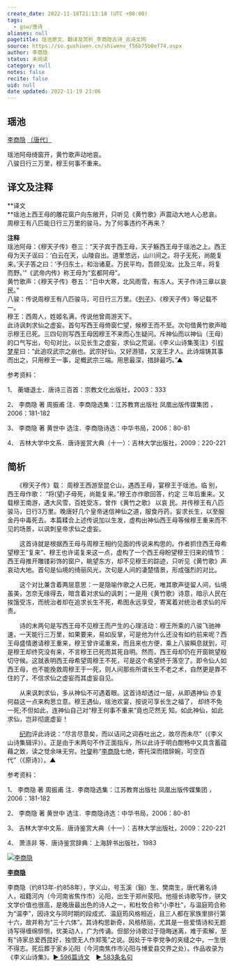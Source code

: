 ```yaml
---
create_date: 2022-11-18T21:13:18 (UTC +08:00)
tags:
  - gsw/唐诗
aliases: null
pagetitle: 瑶池原文、翻译及赏析_李商隐古诗_古诗文网
source: https://so.gushiwen.cn/shiwenv_f56b75b0ef74.aspx
author: 李商隐
status: 未阅读
category: null
notes: false
recite: false
uid: null
date updated: 2022-11-19 23:06
---
```


## 瑶池

[李商隐](https://so.gushiwen.cn/authorv_bc94c92721b8.aspx) [〔唐代〕](https://so.gushiwen.cn/shiwens/default.aspx?cstr=%e5%94%90%e4%bb%a3)

瑶池阿母绮窗开，黄竹歌声动地哀。\
八骏日行三万里，穆王何事不重来。

## 译文及注释

**译文\
**瑶池上西王母的雕花窗户向东敞开，只听见《黄竹歌》声震动大地人心悲哀。\
周穆王有八匹能日行三万里的骏马，为了何事违约不再来？

**注释**\
瑶池阿母：《穆天子传》卷三：“天子宾于西王母，天子觞西王母于瑶池之上。西王母为天子谣曰：‘白云在天，山陵自出。道里悠远，山川间之。将子无死，尚能复来。’天子答之曰：‘予归东土，和治诸夏。万民平均，吾顾见汝。比及三年，将复而野。’”《武帝内传》称王母为“玄都阿母”。\
黄竹歌声：《穆天子传》卷五：“日中大寒，北风雨雪，有冻人。天子作诗三章以哀民。”\
八骏：传说周穆王有八匹骏马，可日行三万里。《[列子](https://so.gushiwen.cn/authorv_de8c4d88daec.aspx)》、《穆天子传》等记载不一。\
穆王：西周人，姓姬名满，传说他曾周游天下。\
此诗讽刺求仙之虚妄。首句写西王母倚窗伫望，候穆王而不至。次句借黄竹歌声暗示穆王已死。三四句则写西王母因穆王不来而心生疑问。斥神仙而以神仙（王母）的口气写出，句句对比，以见长生之虚妄，求仙之荒诞。《李义山诗集笺注》引[程梦星](https://so.gushiwen.cn/authorv_37df1648ae11.aspx)曰：“此追叹武宗之崩也。武宗好仙，又好游猎，又宠王才人。此诗熔铸其事而出之，只用穆王一事，足概武宗三端。用思最深，措辞最巧。”▲

参考资料：

1、 蘅塘退士．唐诗三百首：宗教文化出版社，2003：333

2、 李商隐 著 周振甫 注．李商隐选集：江苏教育出版社 凤凰出版传媒集团 ，2006：181-182

3、 李商隐 著 黄世中 选注．李商隐诗选：中华书局，2006：80-81

4、 吉林大学中文系．唐诗鉴赏大典（十一）：吉林大学出版社，2009：220-221

## 简析

　　《穆天子传》载： 周穆王西游至昆仑山，遇西王母，宴穆王于瑶池。临 别，西王母作歌： “将(望)子毋死，尚能复来。”穆王亦作歌回答，约定 三年后重来。又载穆王南游，遇大风雪，百姓受冻，曾作《黄竹之歌》 以哀 民。并传穆王有八匹骏马，日行3万里。晚唐好几个皇帝迷信神仙之道，服食丹药，妄求长生，以至服金丹中毒死去。本篇糅合上述传说加以生发，虚构出神仙西王母等候穆王重来而不见的场景，以讽刺皇帝求仙之虚妄。

　　这首诗就是根据西王母与周穆王相约见面的传说来构思的。作者抓住西王母希望穆王“复来”、穆王也许诺复来这一点，虚构了一个西王母盼望穆王归来的情节：西王母推开雕镂彩饰的窗户，眺望东方，却不见穆王的踪迹，只听见《黄竹歌》声哀动大地。首句是仙境的绮丽风光，次句是人间的凄楚情景，形成强烈的对比。

　　这个对比兼含着两层意思：一是隐喻作歌之人已死，唯其歌声徒留人间，仙境虽美，怎奈无缘得去，暗含着对求仙的讽刺；一是用《黄竹歌》诗意，暗示人民在挨饿受冻，而统治者却在追求长生不死，希图永远享受，寄寓着对统治者求仙的斥责。

　　诗的末两句是写西王母不见穆王而产生的心理活动：穆王所乘的八骏飞驰神速，一天能行三万里，如果要来，易如反掌，可是他为什么还没有如约前来呢？西王母盛情邀请穆王重来，穆王曾许诺重来，而且来也方便，乘上八骏瞬息就到，可是穆王却终究没有来，不言穆王已死而其死自明。然而，西王母却仍在开窗眺望殷切守候。这就表明西王母希望周穆王不死，可是这个希望终于落空了。即令仙人如西王母，也不能挽救周穆王于一死，则人间那些所谓长生不老之术，自然更是靠不住的了，不信求仙之虚妄而其虚妄自见。

　　从来讽刺求仙，多从神仙不可遇着眼。这首诗却透过一层，从即遇神仙 亦复何益这一点来构思立意。穆王遇仙，瑶池欢宴，按说可享长生之福了， 却终不免一死;不但如此，连神仙自己对“穆王何事不重来”竟也茫然无 知。如此神仙，如此求仙，岂非彻底虚妄！

　　[纪昀](https://so.gushiwen.cn/authorv_6fbeeeefce3b.aspx)评此诗说：“尽言尽意矣，而以诘问之词吞吐出之，故尽而未尽”（《李义山诗集辑评》）。正是由于末两句不作正面指斥，所以此诗于明白酣畅中又具含蓄蕴藉之致，读之觉余味无穷。[叶燮](https://so.gushiwen.cn/authorv_3af90870c302.aspx)称“[李商隐](https://so.gushiwen.cn/authorv_bc94c92721b8.aspx)七绝，寄托深而措辞婉，可空百代”（《原诗》）。▲

参考资料：

1、 李商隐 著 周振甫 注．李商隐选集：江苏教育出版社 凤凰出版传媒集团 ，2006：181-182

2、 李商隐 著 黄世中 选注．李商隐诗选：中华书局，2006：80-81

3、 吉林大学中文系．唐诗鉴赏大典（十一）：吉林大学出版社，2009：220-221

4、 萧涤非 等．唐诗鉴赏辞典：上海辞书出版社，1983

[![李商隐](https://song.gushiwen.cn/authorImg/lishangyin.jpg)](https://so.gushiwen.cn/authorv_bc94c92721b8.aspx)

[**李商隐**](https://so.gushiwen.cn/authorv_bc94c92721b8.aspx)

李商隐（约813年-约858年），字义山，号玉溪（谿）生、樊南生，唐代著名诗人，祖籍河内（今河南省焦作市）沁阳，出生于郑州荥阳。他擅长诗歌写作，骈文文学价值也很高，是晚唐最出色的诗人之一，和杜牧合称“小李杜”，与温庭筠合称为“温李”，因诗文与同时期的段成式、温庭筠风格相近，且三人都在家族里排行第十六，故并称为“三十六体”。其诗构思新奇，风格秾丽，尤其是一些爱情诗和无题诗写得缠绵悱恻，优美动人，广为传诵。但部分诗歌过于隐晦迷离，难于索解，至有“诗家总爱西昆好，独恨无人作郑笺”之说。因处于牛李党争的夹缝之中，一生很不得志。死后葬于家乡沁阳（今河南焦作市沁阳与博爱县交界之处）。作品收录为《李义山诗集》。[► 596篇诗文](https://so.gushiwen.cn/shiwens/default.aspx?astr=%e6%9d%8e%e5%95%86%e9%9a%90)　[► 583条名句](https://so.gushiwen.cn/mingjus/default.aspx?astr=%e6%9d%8e%e5%95%86%e9%9a%90)
